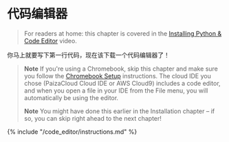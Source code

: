 # 代码编辑器

> For readers at home: this chapter is covered in the [Installing Python & Code Editor](https://www.youtube.com/watch?v=pVTaqzKZCdA&t=4m43s) video.

你马上就要写下第一行代码，现在该下载一个代码编辑器了！

> **Note** If you're using a Chromebook, skip this chapter and make sure you follow the [Chromebook Setup](../chromebook_setup/README.md) instructions. The cloud IDE you chose (PaizaCloud Cloud IDE or AWS Cloud9) includes a code editor, and when you open a file in your IDE from the File menu, you will automatically be using the editor.
> 
> **Note** You might have done this earlier in the Installation chapter – if so, you can skip right ahead to the next chapter!

{% include "/code_editor/instructions.md" %}